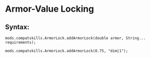 # Armor-Value Locking


## Syntax:
```
mods.compatskills.ArmorLock.addArmorLock(double armor, String... requirements);

mods.compatskills.ArmorLock.addArmorLock(0.75, "dim|1");
```